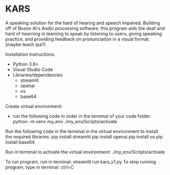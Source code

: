 # KARS
A speaking solution for the hard of hearing and speech impaired.
Building off of Boson AI's Audio processing software, this program aids the deaf and hard of hearning in learning to speak by listening to users, giving speaking practice, and providing feedback on pronunciation in
a visual format. (maybe teach ipa?)

Installation Instructions:
- Python 3.8+
- Visual Studio Code
- Libraries/dependencies
	- streamlit
	- openai
  - os
  - base64
 
Create virtual environment:
- run the following code in order in the terminal of your code folder:
      python -m venv my_env
      ./my_env/Scripts/activate

Run the following code in the terminal in the virtual environment to install the required libraries:
      pip install streamlit
      pip install openai
      pip install os
      pip install base64

Run in terminal to activate the virtual environment:
      ./my_env/Scripts/activate

To run program, run in terminal:
      streamlit run kars_v1.py
To stop running program, type in terminal:
      ctrl+C


      
